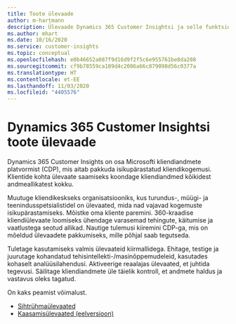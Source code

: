 ```yaml
---
title: Toote ülevaade
author: m-hartmann
description: Ülevaade Dynamics 365 Customer Insightsi ja selle funktsioonide kohta.
ms.author: mhart
ms.date: 10/16/2020
ms.service: customer-insights
ms.topic: conceptual
ms.openlocfilehash: e0b46652a087f9d16d9f2f5c6e955761be8da208
ms.sourcegitcommit: cf9b78559ca189d4c2086a66c879098d56c0377a
ms.translationtype: HT
ms.contentlocale: et-EE
ms.lasthandoff: 11/03/2020
ms.locfileid: "4405576"
---
```

# <a name="product-overview-for-dynamics-365-customer-insights"></a>Dynamics 365 Customer Insightsi toote ülevaade

Dynamics 365 Customer Insights on osa Microsofti kliendiandmete platvormist (CDP), mis aitab pakkuda isikupärastatud kliendikogemusi. Klientide kohta ülevaate saamiseks koondage kliendiandmed kõikidest andmeallikatest kokku. 

Muutuge kliendikeskseks organisatsiooniks, kus turundus-, müügi- ja teenindusspetsialistidel on ülevaated, mida nad vajavad kogemuste isikupärastamiseks. Mõistke oma kliente paremini. 360-kraadise kliendiülevaate loomiseks ühendage varasemad tehingute, käitumise ja vaatlustega seotud allikad. Nautige tulemusi kiiremini CDP-ga, mis on mõeldud ülevaadete pakkumiseks, mille põhjal saab tegutseda. 

Tuletage kasutamiseks valmis ülevaateid kiirmallidega. Ehitage, testige ja juurutage kohandatud tehisintellekti-/masinõppemudeleid, kasutades kohaselt analüüsilahendusi.  Aktiveerige reaalajas ülevaated, et juhtida tegevusi. Säilitage kliendiandmete üle täielik kontroll, et andmete haldus ja vastavus oleks tagatud. 

On kaks peamist võimalust. 

- [Sihtrühmaülevaated](audience-insights/overview.md)
- [Kaasamisülevaated (eelversioon)](engagement-insights/index.yml)
 